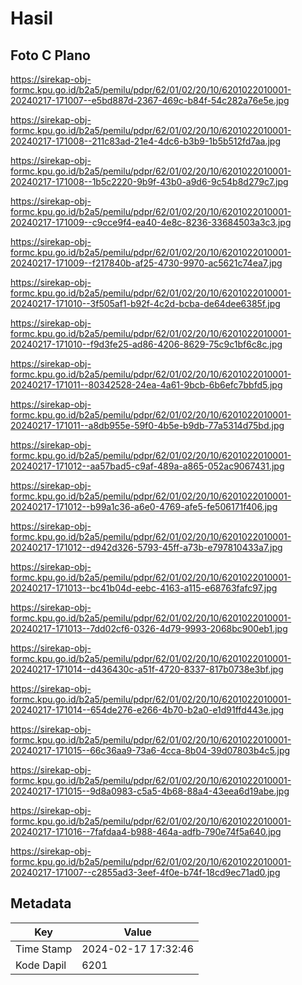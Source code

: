 # Hasil

## Foto C Plano

https://sirekap-obj-formc.kpu.go.id/b2a5/pemilu/pdpr/62/01/02/20/10/6201022010001-20240217-171007--e5bd887d-2367-469c-b84f-54c282a76e5e.jpg

https://sirekap-obj-formc.kpu.go.id/b2a5/pemilu/pdpr/62/01/02/20/10/6201022010001-20240217-171008--211c83ad-21e4-4dc6-b3b9-1b5b512fd7aa.jpg

https://sirekap-obj-formc.kpu.go.id/b2a5/pemilu/pdpr/62/01/02/20/10/6201022010001-20240217-171008--1b5c2220-9b9f-43b0-a9d6-9c54b8d279c7.jpg

https://sirekap-obj-formc.kpu.go.id/b2a5/pemilu/pdpr/62/01/02/20/10/6201022010001-20240217-171009--c9cce9f4-ea40-4e8c-8236-33684503a3c3.jpg

https://sirekap-obj-formc.kpu.go.id/b2a5/pemilu/pdpr/62/01/02/20/10/6201022010001-20240217-171009--f217840b-af25-4730-9970-ac5621c74ea7.jpg

https://sirekap-obj-formc.kpu.go.id/b2a5/pemilu/pdpr/62/01/02/20/10/6201022010001-20240217-171010--3f505af1-b92f-4c2d-bcba-de64dee6385f.jpg

https://sirekap-obj-formc.kpu.go.id/b2a5/pemilu/pdpr/62/01/02/20/10/6201022010001-20240217-171010--f9d3fe25-ad86-4206-8629-75c9c1bf6c8c.jpg

https://sirekap-obj-formc.kpu.go.id/b2a5/pemilu/pdpr/62/01/02/20/10/6201022010001-20240217-171011--80342528-24ea-4a61-9bcb-6b6efc7bbfd5.jpg

https://sirekap-obj-formc.kpu.go.id/b2a5/pemilu/pdpr/62/01/02/20/10/6201022010001-20240217-171011--a8db955e-59f0-4b5e-b9db-77a5314d75bd.jpg

https://sirekap-obj-formc.kpu.go.id/b2a5/pemilu/pdpr/62/01/02/20/10/6201022010001-20240217-171012--aa57bad5-c9af-489a-a865-052ac9067431.jpg

https://sirekap-obj-formc.kpu.go.id/b2a5/pemilu/pdpr/62/01/02/20/10/6201022010001-20240217-171012--b99a1c36-a6e0-4769-afe5-fe506171f406.jpg

https://sirekap-obj-formc.kpu.go.id/b2a5/pemilu/pdpr/62/01/02/20/10/6201022010001-20240217-171012--d942d326-5793-45ff-a73b-e797810433a7.jpg

https://sirekap-obj-formc.kpu.go.id/b2a5/pemilu/pdpr/62/01/02/20/10/6201022010001-20240217-171013--bc41b04d-eebc-4163-a115-e68763fafc97.jpg

https://sirekap-obj-formc.kpu.go.id/b2a5/pemilu/pdpr/62/01/02/20/10/6201022010001-20240217-171013--7dd02cf6-0326-4d79-9993-2068bc900eb1.jpg

https://sirekap-obj-formc.kpu.go.id/b2a5/pemilu/pdpr/62/01/02/20/10/6201022010001-20240217-171014--d436430c-a51f-4720-8337-817b0738e3bf.jpg

https://sirekap-obj-formc.kpu.go.id/b2a5/pemilu/pdpr/62/01/02/20/10/6201022010001-20240217-171014--654de276-e266-4b70-b2a0-e1d91ffd443e.jpg

https://sirekap-obj-formc.kpu.go.id/b2a5/pemilu/pdpr/62/01/02/20/10/6201022010001-20240217-171015--66c36aa9-73a6-4cca-8b04-39d07803b4c5.jpg

https://sirekap-obj-formc.kpu.go.id/b2a5/pemilu/pdpr/62/01/02/20/10/6201022010001-20240217-171015--9d8a0983-c5a5-4b68-88a4-43eea6d19abe.jpg

https://sirekap-obj-formc.kpu.go.id/b2a5/pemilu/pdpr/62/01/02/20/10/6201022010001-20240217-171016--7fafdaa4-b988-464a-adfb-790e74f5a640.jpg

https://sirekap-obj-formc.kpu.go.id/b2a5/pemilu/pdpr/62/01/02/20/10/6201022010001-20240217-171007--c2855ad3-3eef-4f0e-b74f-18cd9ec71ad0.jpg


## Metadata

| Key        | Value               |
| ---------- | ------------------- |
| Time Stamp | 2024-02-17 17:32:46 |
| Kode Dapil | 6201                |



